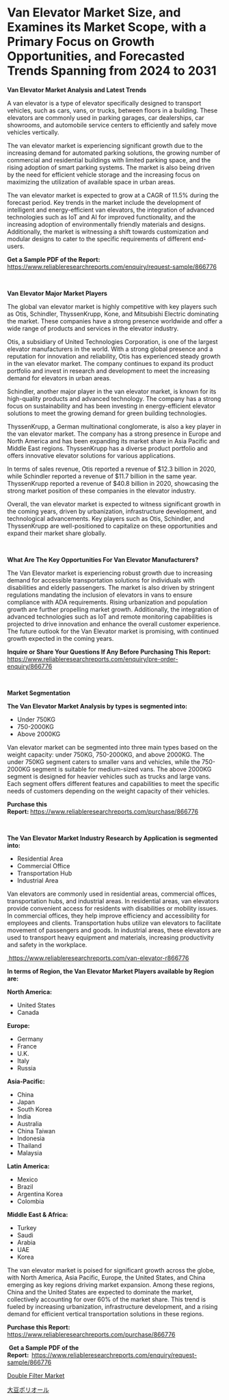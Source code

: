 <p><h1>Van Elevator Market Size, and Examines its Market Scope, with a Primary Focus on Growth Opportunities, and Forecasted Trends Spanning from 2024 to 2031</h1></p><p><strong>Van Elevator Market Analysis and Latest Trends</strong></p>
<p><p>A van elevator is a type of elevator specifically designed to transport vehicles, such as cars, vans, or trucks, between floors in a building. These elevators are commonly used in parking garages, car dealerships, car showrooms, and automobile service centers to efficiently and safely move vehicles vertically.</p><p>The van elevator market is experiencing significant growth due to the increasing demand for automated parking solutions, the growing number of commercial and residential buildings with limited parking space, and the rising adoption of smart parking systems. The market is also being driven by the need for efficient vehicle storage and the increasing focus on maximizing the utilization of available space in urban areas.</p><p>The van elevator market is expected to grow at a CAGR of 11.5% during the forecast period. Key trends in the market include the development of intelligent and energy-efficient van elevators, the integration of advanced technologies such as IoT and AI for improved functionality, and the increasing adoption of environmentally friendly materials and designs. Additionally, the market is witnessing a shift towards customization and modular designs to cater to the specific requirements of different end-users.</p></p>
<p><strong>Get a Sample PDF of the Report:&nbsp;</strong> <a href="https://www.reliableresearchreports.com/enquiry/request-sample/866776">https://www.reliableresearchreports.com/enquiry/request-sample/866776</a></p>
<p>&nbsp;</p>
<p><strong>Van Elevator Major Market Players</strong></p>
<p><p>The global van elevator market is highly competitive with key players such as Otis, Schindler, ThyssenKrupp, Kone, and Mitsubishi Electric dominating the market. These companies have a strong presence worldwide and offer a wide range of products and services in the elevator industry.</p><p>Otis, a subsidiary of United Technologies Corporation, is one of the largest elevator manufacturers in the world. With a strong global presence and a reputation for innovation and reliability, Otis has experienced steady growth in the van elevator market. The company continues to expand its product portfolio and invest in research and development to meet the increasing demand for elevators in urban areas.</p><p>Schindler, another major player in the van elevator market, is known for its high-quality products and advanced technology. The company has a strong focus on sustainability and has been investing in energy-efficient elevator solutions to meet the growing demand for green building technologies.</p><p>ThyssenKrupp, a German multinational conglomerate, is also a key player in the van elevator market. The company has a strong presence in Europe and North America and has been expanding its market share in Asia Pacific and Middle East regions. ThyssenKrupp has a diverse product portfolio and offers innovative elevator solutions for various applications.</p><p>In terms of sales revenue, Otis reported a revenue of $12.3 billion in 2020, while Schindler reported a revenue of $11.7 billion in the same year. ThyssenKrupp reported a revenue of $40.8 billion in 2020, showcasing the strong market position of these companies in the elevator industry.</p><p>Overall, the van elevator market is expected to witness significant growth in the coming years, driven by urbanization, infrastructure development, and technological advancements. Key players such as Otis, Schindler, and ThyssenKrupp are well-positioned to capitalize on these opportunities and expand their market share globally.</p></p>
<p>&nbsp;</p>
<p><strong>What Are The Key Opportunities For Van Elevator Manufacturers?</strong></p>
<p><p>The Van Elevator market is experiencing robust growth due to increasing demand for accessible transportation solutions for individuals with disabilities and elderly passengers. The market is also driven by stringent regulations mandating the inclusion of elevators in vans to ensure compliance with ADA requirements. Rising urbanization and population growth are further propelling market growth. Additionally, the integration of advanced technologies such as IoT and remote monitoring capabilities is projected to drive innovation and enhance the overall customer experience. The future outlook for the Van Elevator market is promising, with continued growth expected in the coming years.</p></p>
<p><strong>Inquire or Share Your Questions If Any Before Purchasing This Report:</strong> <a href="https://www.reliableresearchreports.com/enquiry/pre-order-enquiry/866776">https://www.reliableresearchreports.com/enquiry/pre-order-enquiry/866776</a></p>
<p>&nbsp;</p>
<p><strong>Market Segmentation</strong></p>
<p><strong>The Van Elevator Market Analysis by types is segmented into:</strong></p>
<p><ul><li>Under 750KG</li><li>750-2000KG</li><li>Above 2000KG</li></ul></p>
<p><p>Van elevator market can be segmented into three main types based on the weight capacity: under 750KG, 750-2000KG, and above 2000KG. The under 750KG segment caters to smaller vans and vehicles, while the 750-2000KG segment is suitable for medium-sized vans. The above 2000KG segment is designed for heavier vehicles such as trucks and large vans. Each segment offers different features and capabilities to meet the specific needs of customers depending on the weight capacity of their vehicles.</p></p>
<p><strong>Purchase this Report:&nbsp;</strong><a href="https://www.reliableresearchreports.com/purchase/866776">https://www.reliableresearchreports.com/purchase/866776</a></p>
<p>&nbsp;</p>
<p><strong>The Van Elevator Market Industry Research by Application is segmented into:</strong></p>
<p><ul><li>Residential Area</li><li>Commercial Office</li><li>Transportation Hub</li><li>Industrial Area</li></ul></p>
<p><p>Van elevators are commonly used in residential areas, commercial offices, transportation hubs, and industrial areas. In residential areas, van elevators provide convenient access for residents with disabilities or mobility issues. In commercial offices, they help improve efficiency and accessibility for employees and clients. Transportation hubs utilize van elevators to facilitate movement of passengers and goods. In industrial areas, these elevators are used to transport heavy equipment and materials, increasing productivity and safety in the workplace.</p></p>
<p><a href="https://www.reliableresearchreports.com/van-elevator-r866776">&nbsp;https://www.reliableresearchreports.com/van-elevator-r866776</a></p>
<p><strong>In terms of Region, the Van Elevator Market Players available by Region are:</strong></p>
<p>
    <p> <strong> North America: </strong>
        <ul>
            <li>United States</li>
            <li>Canada</li>
        </ul>
        </p> 
    <p> <strong> Europe: </strong>
        <ul>
            <li>Germany</li>
            <li>France</li>
            <li>U.K.</li>
            <li>Italy</li>
            <li>Russia</li>
        </ul>
        </p> 
    <p> <strong> Asia-Pacific: </strong>
        <ul>
            <li>China</li>
            <li>Japan</li>
            <li>South Korea</li>
            <li>India</li>
            <li>Australia</li>
            <li>China Taiwan</li>
            <li>Indonesia</li>
            <li>Thailand</li>
            <li>Malaysia</li>
        </ul>
        </p> 
    <p> <strong> Latin America: </strong>
        <ul>
            <li>Mexico</li>
            <li>Brazil</li>
            <li>Argentina Korea</li>
            <li>Colombia</li>
        </ul>
        </p> 
    <p> <strong> Middle East & Africa: </strong>
        <ul>
            <li>Turkey</li>
            <li>Saudi</li>
            <li>Arabia</li>
            <li>UAE</li>
            <li>Korea</li>
        </ul>
    </p>
    </p>
<p><p>The van elevator market is poised for significant growth across the globe, with North America, Asia Pacific, Europe, the United States, and China emerging as key regions driving market expansion. Among these regions, China and the United States are expected to dominate the market, collectively accounting for over 60% of the market share. This trend is fueled by increasing urbanization, infrastructure development, and a rising demand for efficient vertical transportation solutions in these regions.</p></p>
<p><strong>Purchase this Report: </strong><a href="https://www.reliableresearchreports.com/purchase/866776">https://www.reliableresearchreports.com/purchase/866776</a></p>
<p>&nbsp;<strong>Get a Sample PDF of the Report:&nbsp;&nbsp;</strong><a href="https://www.reliableresearchreports.com/enquiry/request-sample/866776">https://www.reliableresearchreports.com/enquiry/request-sample/866776</a></p>
<p><strong></strong></p>
<p><p><a href="https://github.com/BryceTownsendr/Market-Research-Report-List-4/blob/main/double-filter-market.md">Double Filter Market</a></p><p><a href="https://github.com/ksxzwxabcuynh011/Market-Research-Report-List-1/blob/main/167253331235.md">大豆ポリオール</a></p></p>